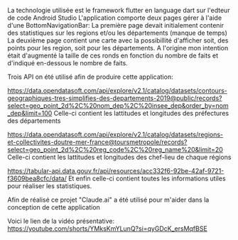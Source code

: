 La technologie utilisée est le framework flutter en language dart sur l'edteur de code Android Studio
L'application comporte deux pages gérer à l'aide d'une BottomNavigationBar:
La première page devait initialement contenir des statistiques sur les regions et/ou les départements (manque de temps)
La deuxième page contient une carte avec la possibillité d'afficher soit, des points pour les region, soit pour les départements.
A l'origine mon intention était d'augmenté la taille de ces ronds en fonction du nombre de faits et d'indiqué en-dessous le nombre de faits.

Trois API on été utilisé afin de produire cette application:

https://data.opendatasoft.com/api/explore/v2.1/catalog/datasets/contours-geographiques-tres-simplifies-des-departements-2019@public/records?select=geo_point_2d%2C%20nom_dep%2C%20insee_dep&order_by=nom_dep&limit=100
Celle-ci contient les lattitudes et longitudes des préfectures des départements

https://data.opendatasoft.com/api/explore/v2.1/catalog/datasets/regions-et-collectivites-doutre-mer-france@toursmetropole/records?select=geo_point_2d%2C%20reg_code%2C%20reg_name%20&limit=20
Celle-ci contient les lattitudes et longitudes des chef-lieu de chaque régions

https://tabular-api.data.gouv.fr/api/resources/acc332f6-92be-42af-9721-f3609bea8cfc/data/
Et enfin celle-ci contient toutes les informations utiles pour réaliser les statistiques.

Afin de réalisé ce projet "Claude.ai" a été utilisé pour m'aider dans la conception de cette application

Voici le lien de la vidéo présentative:
https://youtube.com/shorts/YMksKmYLunQ?si=qyGDcK_ersMqfBSE

